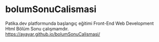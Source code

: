 # bolumSonuCalismasi
Patika.dev platformunda başlangıç eğitimi Front-End Web Development Html Bölüm Sonu çalışmamdır.
https://ayayar.github.io/bolumSonuCalismasi/

